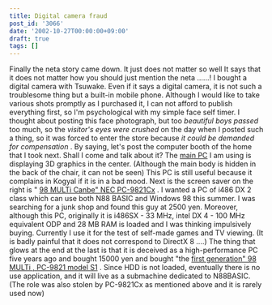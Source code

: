 ```yaml
---
title: Digital camera fraud
post_id: '3066'
date: '2002-10-27T00:00:00+09:00'
draft: true
tags: []
---
```


Finally the neta story came down. It just does not matter so well It says that it does not matter how you should just mention the neta ......! I bought a digital camera with Tsuwake. Even if it says a digital camera, it is not such a troublesome thing but a built-in mobile phone. Although I would like to take various shots promptly as I purchased it, I can not afford to publish everything first, so I'm psychological with my simple face self timer. I thought about posting this face photograph, but too _beautiful boys passed_ too much, so the _visitor's eyes were crushed_ on the day when I posted such a thing, so it was forced to enter the store because _it could be demanded for compensation_ . By saying, let's post the computer booth of the home that I took next. Shall I come and talk about it? The [main PC](/homebuilt-2) I am using is displaying 3D graphics in the center. (Although the main body is hidden in the back of the chair, it can not be seen) This PC is still useful because it complains in Kogyal if it is in a bad mood. Next is the screen saver on the right is " [98 MULTi Canbe" NEC PC-9821Cx](/98multi-cxs3) . I wanted a PC of i486 DX 2 class which can use both N88 BASIC and Windows 98 this summer. I was searching for a junk shop and found this guy at 2500 yen. Moreover, although this PC, originally it is i486SX - 33 MHz, intel DX 4 - 100 MHz equivalent ODP and 28 MB RAM is loaded and I was thinking impulsively buying. Currently I use it for the test of self-made games and TV viewing. (It is badly painful that it does not correspond to DirectX 8 ....) The thing that glows at the end at the last is that it is deceived as a high-performance PC five years ago and bought 15000 yen and bought "the [first generation" 98 MULTi , PC-9821 model S1](/pc-9821) . Since HDD is not loaded, eventually there is no use application, and it will live as a submachine dedicated to N88BASIC. (The role was also stolen by PC-9821Cx as mentioned above and it is rarely used now)
